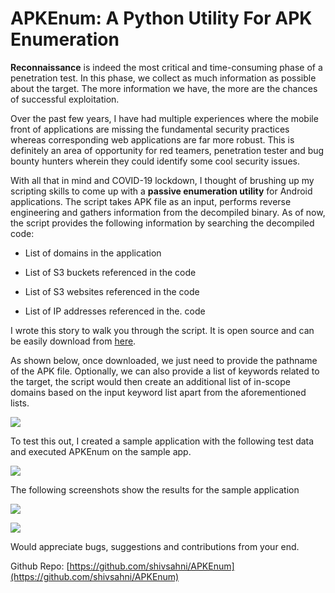 
# APKEnum: A Python Utility For APK Enumeration


**Reconnaissance** is indeed the most critical and time-consuming phase of a penetration test. In this phase, we collect as much information as possible about the target. The more information we have, the more are the chances of successful exploitation. 

Over the past few years, I have had multiple experiences where the mobile front of applications are missing the fundamental security practices whereas corresponding web applications are far more robust. This is definitely an area of opportunity for red teamers, penetration tester and bug bounty hunters wherein they could identify some cool security issues. 

With all that in mind and COVID-19 lockdown, I thought of brushing up my scripting skills to come up with a **passive enumeration utility** for Android applications. The script takes APK file as an input, performs reverse engineering and gathers information from the decompiled binary. As of now, the script provides the following information by searching the decompiled code:

* List of domains in the application

* List of S3 buckets referenced in the code

* List of S3 websites referenced in the code

* List of IP addresses referenced in the. code

I wrote this story to walk you through the script. It is open source and can be easily download from [here](https://github.com/shivsahni/APKEnum). 

As shown below, once downloaded, we just need to provide the pathname of the APK file. Optionally, we can also provide a list of keywords related to the target, the script would then create an additional list of in-scope domains based on the input keyword list apart from the aforementioned lists.

![](https://cdn-images-1.medium.com/max/3448/1*2e5i-_GDljBNRDOYdEscaA.png)

To test this out, I created a sample application with the following test data and executed APKEnum on the sample app.

![](https://cdn-images-1.medium.com/max/2096/1*roTCfcNhX8satg05m1hMPw.png)

The following screenshots show the results for the sample application

![](https://cdn-images-1.medium.com/max/3452/1*4hfhqYxOaYUboAp5bBCFrA.png)

![](https://cdn-images-1.medium.com/max/3452/1*sFXM2xs3C118aWYcZyJDuA.png)

Would appreciate bugs, suggestions and contributions from your end. 

Github Repo: [https://github.com/shivsahni/APKEnum](https://github.com/shivsahni/APKEnum)




